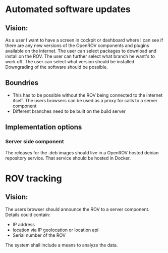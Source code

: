 # Automated software updates

## Vision:
As a user I want to have a screen in cockpit or dashboard where I can see if there are any new versions
of the OpenROV components and plugins available on the internet.
The user can select packages to download and install on the ROV.
The user can further select what branch he want's to work off.
The user can select what version should be installed. 
Downgrading of the software should be possible.


## Boundries
- This has to be possible without the ROV being connected to the internet itself. The users browsers can be used as a proxy for calls to a server component
- Different branches need to be built on the build server 

## Implementation options 
### Server side component
The releases for the .deb images should live in a OpenROV hosted debian repository service.  That service should be hosted in Docker.

# ROV tracking

## Vision:
The users browser should announce the ROV to a server component.
Details could contain: 
- IP address
- location via IP geolocation or location api
- Serial number of the ROV

The system shall include a means to analyze the data.
